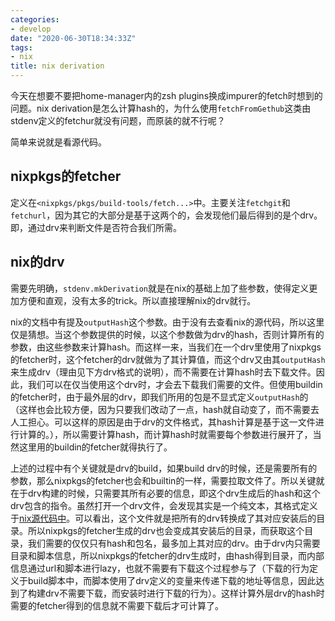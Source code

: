 ```yaml
---
categories: 
- develop
date: "2020-06-30T18:34:33Z"
tags: 
- nix
title: nix derivation
---
```


今天在想要不要把home-manager内的zsh plugins换成impurer的fetch时想到的问题。nix derivation是怎么计算hash的，为什么使用`fetchFromGethub`这类由stdenv定义的fetchur就没有问题，而原装的就不行呢？

简单来说就是看源代码。

## nixpkgs的fetcher

定义在`<nixpkgs/pkgs/build-tools/fetch...>`中。主要关注`fetchgit`和`fetchurl`，因为其它的大部分是基于这两个的，会发现他们最后得到的是个drv。即，通过drv来判断文件是否符合我们所需。

## nix的drv

需要先明确，`stdenv.mkDerivation`就是在nix的基础上加了些参数，使得定义更加方便和直观，没有太多的trick。所以直接理解nix的drv就行。

nix的文档中有提及`outputHash`这个参数。由于没有去查看nix的源代码，所以这里仅是猜想。当这个参数提供的时候，以这个参数做为drv的hash，否则计算所有的参数，由这些参数来计算hash。而这样一来，当我们在一个drv里使用了nixpkgs的fetcher时，这个fetcher的drv就做为了其计算值，而这个drv又由其``outputHash``来生成drv（理由见下方drv格式的说明），而不需要在计算hash时去下载文件。因此，我们可以在仅当使用这个drv时，才会去下载我们需要的文件。但使用buildin的fetcher时，由于最外层的drv，即我们所用的包是不显式定义`outputHash`的（这样也会比较方便，因为只要我们改动了一点，hash就自动变了，而不需要去人工担心。可以这样的原因是由于drv的文件格式，其hash计算是基于这一文件进行计算的。），所以需要计算hash，而计算hash时就需要每个参数进行展开了，当然这里用的buildin的fetcher就得执行了。

上述的过程中有个关键就是drv的build，如果build drv的时候，还是需要所有的参数，那么nixpkgs的fetcher也会和builtin的一样，需要拉取文件了。所以关键就在于drv构建的时候，只需要其所有必要的信息，即这个drv生成后的hash和这个drv包含的指令。虽然打开一个drv文件，会发现其实是一个纯文本，其格式定义于[nix源代码中](https://github.com/NixOS/nix/blob/master/src/libstore/derivations.cc)。可以看出，这个文件就是把所有的drv转换成了其对应安装后的目录。所以nixpkgs的fetcher生成的drv也会变成其安装后的目录，而获取这个目录，我们需要的仅仅只有hash和包名，最多加上其对应的drv。由于drv内只需要目录和脚本信息，所以nixpkgs的fetcher的drv生成时，由hash得到目录，而内部信息通过url和脚本进行lazy，也就不需要有下载这个过程参与了（下载的行为定义于build脚本中，而脚本使用了drv定义的变量来传递下载的地址等信息，因此达到了构建drv不需要下载，而安装时进行下载的行为）。这样计算外层drv的hash时需要的fetcher得到的信息就不需要下载后才可计算了。
